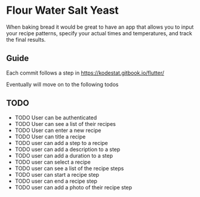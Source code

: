# Flour Water Salt Yeast

When baking bread it would be great to have an app that allows you to input your recipe patterns, specify your actual times and temperatures, and track the final results.

## Guide

Each commit follows a step in https://kodestat.gitbook.io/flutter/

Eventually will move on to the following todos

## TODO


- TODO User can be authenticated
- TODO User can see a list of their recipes
- TODO User can enter a new recipe
- TODO User can title a recipe
- TODO user can add a step to a recipe
- TODO user can add a description to a step
- TODO user can add a duration to a step
- TODO user can select a recipe
- TODO user can see a list of the recipe steps
- TODO user can start a recipe step
- TODO user can end a recipe step
- TODO user can add a photo of their recipe step